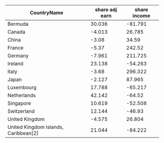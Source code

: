 | CountryName | share adj earn | share income |
| --- | --- | --- |
| Bermuda | 30.036 | -81.791 |
| Canada | -4.013 | 26.785 |
| China | -3.08 | 34.59 |
| France | -5.37 | 242.52 |
| Germany | -7.961 | 211.725 |
| Ireland | 23.138 | -54.263 |
| Italy | -3.68 | 296.322 |
| Japan | -2.127 | 87.965 |
| Luxembourg | 17.788 | -65.217 |
| Netherlands | 42.142 | -64.52 |
| Singapore | 10.619 | -52.508 |
| Switzerland | 12.144 | -46.93 |
| United Kingdom | -4.575 | 26.804 |
| United Kingdom Islands, Caribbean[2] | 21.044 | -84.222 |
